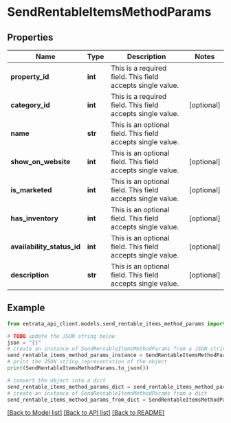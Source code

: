# SendRentableItemsMethodParams


## Properties

Name | Type | Description | Notes
------------ | ------------- | ------------- | -------------
**property_id** | **int** | This is a required field. This field accepts single value. | 
**category_id** | **int** | This is a required field. This field accepts single value. | [optional] 
**name** | **str** | This is an optional field. This field accepts single value. | 
**show_on_website** | **int** | This is an optional field. This field accepts single value. | [optional] 
**is_marketed** | **int** | This is an optional field. This field accepts single value. | [optional] 
**has_inventory** | **int** | This is an optional field. This field accepts single value. | [optional] 
**availability_status_id** | **int** | This is an optional field. This field accepts single value. | [optional] 
**description** | **str** | This is an optional field. This field accepts single value. | [optional] 

## Example

```python
from entrata_api_client.models.send_rentable_items_method_params import SendRentableItemsMethodParams

# TODO update the JSON string below
json = "{}"
# create an instance of SendRentableItemsMethodParams from a JSON string
send_rentable_items_method_params_instance = SendRentableItemsMethodParams.from_json(json)
# print the JSON string representation of the object
print(SendRentableItemsMethodParams.to_json())

# convert the object into a dict
send_rentable_items_method_params_dict = send_rentable_items_method_params_instance.to_dict()
# create an instance of SendRentableItemsMethodParams from a dict
send_rentable_items_method_params_from_dict = SendRentableItemsMethodParams.from_dict(send_rentable_items_method_params_dict)
```
[[Back to Model list]](../README.md#documentation-for-models) [[Back to API list]](../README.md#documentation-for-api-endpoints) [[Back to README]](../README.md)


